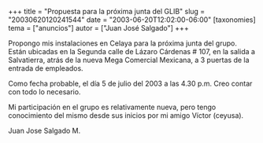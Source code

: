 +++
title = "Propuesta para la próxima junta del GLIB"
slug = "20030620120241544"
date = "2003-06-20T12:02:00-06:00"
[taxonomies]
tema = ["anuncios"]
autor = ["Juan José Salgado"]
+++

Propongo mis instalaciones en Celaya para la próxima junta del grupo.
Están ubicadas en la Segunda calle de Lázaro Cárdenas \# 107, en la
salida a Salvatierra, atrás de la nueva Mega Comercial Mexicana, a 3
puertas de la entrada de empleados.

Como fecha probable, el día 5 de julio del 2003 a las 4.30 p.m. Creo
contar con todo lo necesario.

<!-- more -->
Mi participación en el grupo es relativamente nueva, pero tengo
conocimiento del mismo desde sus inicios por mi amigo Víctor (ceyusa).

Juan Jose Salgado M.


